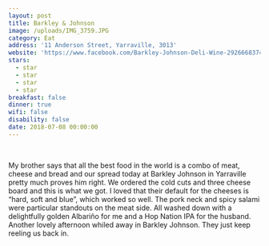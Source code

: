 ```yaml
---
layout: post
title: Barkley & Johnson
image: /uploads/IMG_3759.JPG
category: Eat
address: '11 Anderson Street, Yarraville, 3013'
website: 'https://www.facebook.com/Barkley-Johnson-Deli-Wine-292666837427167/'
stars:
  - star
  - star
  - star
  - star
breakfast: false
dinner: true
wifi: false
disability: false
date: 2018-07-08 00:00:00
---
```


&nbsp;

My brother says that all the best food in the world is a combo of meat, cheese and bread and our spread today at Barkley Johnson in Yarraville pretty much proves him right. We ordered the cold cuts and three cheese board and this is what we got. I loved that their default for the cheeses is “hard, soft and blue”, which worked so well. The pork neck and spicy salami were particular standouts on the meat side. All washed down with a delightfully golden Albari&ntilde;o for me and a Hop Nation IPA for the husband. Another lovely afternoon whiled away in Barkley Johnson. They just keep reeling us back in.